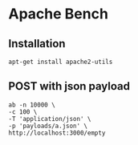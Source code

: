 # Apache Bench
## Installation
```
apt-get install apache2-utils
```

## POST with json payload
```
ab -n 10000 \
-c 100 \
-T 'application/json' \
-p 'payloads/a.json' \
http://localhost:3000/empty
```
